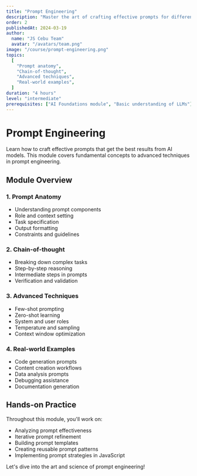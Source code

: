 ```yaml
---
title: "Prompt Engineering"
description: "Master the art of crafting effective prompts for different scenarios"
order: 2
publishedAt: 2024-03-19
author:
  name: "JS Cebu Team"
  avatar: "/avatars/team.png"
image: "/course/prompt-engineering.png"
topics:
  [
    "Prompt anatomy",
    "Chain-of-thought",
    "Advanced techniques",
    "Real-world examples",
  ]
duration: "4 hours"
level: "intermediate"
prerequisites: ["AI Foundations module", "Basic understanding of LLMs"]
---
```


# Prompt Engineering

Learn how to craft effective prompts that get the best results from AI models. This module covers fundamental concepts to advanced techniques in prompt engineering.

## Module Overview

### 1. Prompt Anatomy

- Understanding prompt components
- Role and context setting
- Task specification
- Output formatting
- Constraints and guidelines

### 2. Chain-of-thought

- Breaking down complex tasks
- Step-by-step reasoning
- Intermediate steps in prompts
- Verification and validation

### 3. Advanced Techniques

- Few-shot prompting
- Zero-shot learning
- System and user roles
- Temperature and sampling
- Context window optimization

### 4. Real-world Examples

- Code generation prompts
- Content creation workflows
- Data analysis prompts
- Debugging assistance
- Documentation generation

## Hands-on Practice

Throughout this module, you'll work on:

- Analyzing prompt effectiveness
- Iterative prompt refinement
- Building prompt templates
- Creating reusable prompt patterns
- Implementing prompt strategies in JavaScript

Let's dive into the art and science of prompt engineering!
